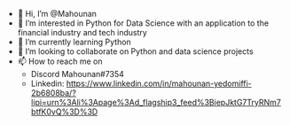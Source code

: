 - 👋 Hi, I’m @Mahounan
- 👀 I’m interested in Python for Data Science with an application to the financial industry and tech industry
- 🌱 I’m currently learning Python
- 💞️ I’m looking to collaborate on Python and data science projects
- 📫 How to reach me on 
  - Discord Mahounan#7354
  - Linkedin: https://www.linkedin.com/in/mahounan-yedomiffi-2b6808ba/?lipi=urn%3Ali%3Apage%3Ad_flagship3_feed%3BiepJktG7TryRNm7btfK0vQ%3D%3D 

<!---
Mahounan/Mahounan is a ✨ special ✨ repository because its `README.md` (this file) appears on your GitHub profile.
You can click the Preview link to take a look at your changes.
--->
